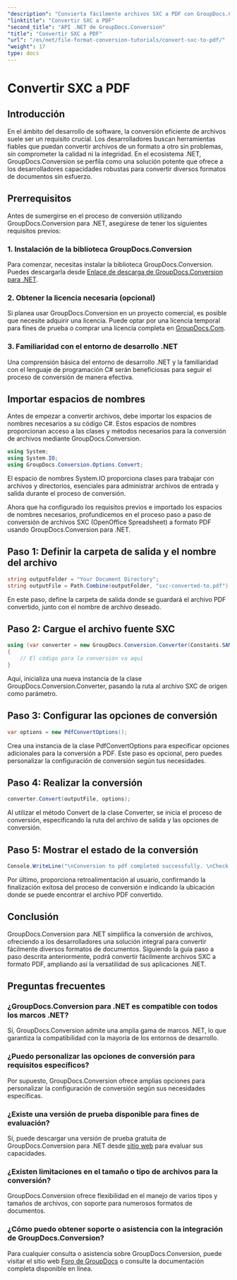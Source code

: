 ```yaml
---
"description": "Convierta fácilmente archivos SXC a PDF con GroupDocs.Conversion para .NET. Personalice las opciones de conversión para una integración perfecta con sus aplicaciones .NET."
"linktitle": "Convertir SXC a PDF"
"second_title": "API .NET de GroupDocs.Conversion"
"title": "Convertir SXC a PDF"
"url": "/es/net/file-format-conversion-tutorials/convert-sxc-to-pdf/"
"weight": 17
type: docs
---
```

# Convertir SXC a PDF

## Introducción
En el ámbito del desarrollo de software, la conversión eficiente de archivos suele ser un requisito crucial. Los desarrolladores buscan herramientas fiables que puedan convertir archivos de un formato a otro sin problemas, sin comprometer la calidad ni la integridad. En el ecosistema .NET, GroupDocs.Conversion se perfila como una solución potente que ofrece a los desarrolladores capacidades robustas para convertir diversos formatos de documentos sin esfuerzo.
## Prerrequisitos
Antes de sumergirse en el proceso de conversión utilizando GroupDocs.Conversion para .NET, asegúrese de tener los siguientes requisitos previos:
### 1. Instalación de la biblioteca GroupDocs.Conversion
Para comenzar, necesitas instalar la biblioteca GroupDocs.Conversion. Puedes descargarla desde [Enlace de descarga de GroupDocs.Conversion para .NET](https://releases.groupdocs.com/conversion/net/).
### 2. Obtener la licencia necesaria (opcional)
Si planea usar GroupDocs.Conversion en un proyecto comercial, es posible que necesite adquirir una licencia. Puede optar por una licencia temporal para fines de prueba o comprar una licencia completa en [GroupDocs.Com](https://purchase.groupdocs.com/buy).
### 3. Familiaridad con el entorno de desarrollo .NET
Una comprensión básica del entorno de desarrollo .NET y la familiaridad con el lenguaje de programación C# serán beneficiosas para seguir el proceso de conversión de manera efectiva.

## Importar espacios de nombres
Antes de empezar a convertir archivos, debe importar los espacios de nombres necesarios a su código C#. Estos espacios de nombres proporcionan acceso a las clases y métodos necesarios para la conversión de archivos mediante GroupDocs.Conversion.

```csharp
using System;
using System.IO;
using GroupDocs.Conversion.Options.Convert;
```

El espacio de nombres System.IO proporciona clases para trabajar con archivos y directorios, esenciales para administrar archivos de entrada y salida durante el proceso de conversión.

Ahora que ha configurado los requisitos previos e importado los espacios de nombres necesarios, profundicemos en el proceso paso a paso de conversión de archivos SXC (OpenOffice Spreadsheet) a formato PDF usando GroupDocs.Conversion para .NET.
## Paso 1: Definir la carpeta de salida y el nombre del archivo
```csharp
string outputFolder = "Your Document Directory";
string outputFile = Path.Combine(outputFolder, "sxc-converted-to.pdf");
```
En este paso, define la carpeta de salida donde se guardará el archivo PDF convertido, junto con el nombre de archivo deseado.
## Paso 2: Cargue el archivo fuente SXC
```csharp
using (var converter = new GroupDocs.Conversion.Converter(Constants.SAMPLE_SXC))
{
    // El código para la conversión va aquí
}
```
Aquí, inicializa una nueva instancia de la clase GroupDocs.Conversion.Converter, pasando la ruta al archivo SXC de origen como parámetro.
## Paso 3: Configurar las opciones de conversión
```csharp
var options = new PdfConvertOptions();
```
Crea una instancia de la clase PdfConvertOptions para especificar opciones adicionales para la conversión a PDF. Este paso es opcional, pero puedes personalizar la configuración de conversión según tus necesidades.
## Paso 4: Realizar la conversión
```csharp
converter.Convert(outputFile, options);
```
Al utilizar el método Convert de la clase Converter, se inicia el proceso de conversión, especificando la ruta del archivo de salida y las opciones de conversión.
## Paso 5: Mostrar el estado de la conversión
```csharp
Console.WriteLine("\nConversion to pdf completed successfully. \nCheck output in {0}", outputFolder);
```
Por último, proporciona retroalimentación al usuario, confirmando la finalización exitosa del proceso de conversión e indicando la ubicación donde se puede encontrar el archivo PDF convertido.

## Conclusión
GroupDocs.Conversion para .NET simplifica la conversión de archivos, ofreciendo a los desarrolladores una solución integral para convertir fácilmente diversos formatos de documentos. Siguiendo la guía paso a paso descrita anteriormente, podrá convertir fácilmente archivos SXC a formato PDF, ampliando así la versatilidad de sus aplicaciones .NET.
## Preguntas frecuentes
### ¿GroupDocs.Conversion para .NET es compatible con todos los marcos .NET?
Sí, GroupDocs.Conversion admite una amplia gama de marcos .NET, lo que garantiza la compatibilidad con la mayoría de los entornos de desarrollo.
### ¿Puedo personalizar las opciones de conversión para requisitos específicos?
Por supuesto, GroupDocs.Conversion ofrece amplias opciones para personalizar la configuración de conversión según sus necesidades específicas.
### ¿Existe una versión de prueba disponible para fines de evaluación?
Sí, puede descargar una versión de prueba gratuita de GroupDocs.Conversion para .NET desde [sitio web](https://releases.groupdocs.com/conversion/net/) para evaluar sus capacidades.
### ¿Existen limitaciones en el tamaño o tipo de archivos para la conversión?
GroupDocs.Conversion ofrece flexibilidad en el manejo de varios tipos y tamaños de archivos, con soporte para numerosos formatos de documentos.
### ¿Cómo puedo obtener soporte o asistencia con la integración de GroupDocs.Conversion?
Para cualquier consulta o asistencia sobre GroupDocs.Conversion, puede visitar el sitio web [Foro de GroupDocs](https://forum.groupdocs.com/c/conversion/11) o consulte la documentación completa disponible en línea.